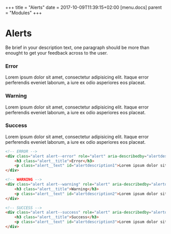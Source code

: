 +++
title = "Alerts"
date = 2017-10-09T11:39:15+02:00
[menu.docs]
parent = "Modules"
+++
# Alerts

Be brief in your description text, one paragraph should be more than enought to get your feedback across to the user.

<div class="fp-example">
	<div class="alert alert--error" role="alert" aria-describedby="alertdescription1" aria-live="assertive">
		<h3 class="alert__title">Error</h3>
		<p class="alert__text" id="alertdescription1">Lorem ipsum dolor sit amet, consectetur adipisicing elit. Itaque error perferendis eveniet laborum, a iure ex odio asperiores eos placeat.</p>
	</div>
	<div class="alert alert--warning" role="alert" aria-describedby="alertdescription2" aria-live="assertive">
		<h3 class="alert__title">Warning</h3>
		<p class="alert__text" id="alertdescription2">Lorem ipsum dolor sit amet, consectetur adipisicing elit. Itaque error perferendis eveniet laborum, a iure ex odio asperiores eos placeat.</p>
	</div>
	<div class="alert alert--success" role="alert" aria-describedby="alertdescription3" aria-live="polite">
		<h3 class="alert__title">Success</h3>
		<p class="alert__text" id="alertdescription3">Lorem ipsum dolor sit amet, consectetur adipisicing elit. Itaque error perferendis eveniet laborum, a iure ex odio asperiores eos placeat.</p>
	</div>
</div>

```html
<!-- ERROR -->
<div class="alert alert--error" role="alert" aria-describedby="alertdescription1" aria-live="assertive">
	<h3 class="alert__title">Error</h3>
	<p class="alert__text" id="alertdescription1">Lorem ipsum dolor sit amet, consectetur adipisicing elit. Itaque error perferendis eveniet laborum, a iure ex odio asperiores eos placeat.</p>
</div>

<!-- WARNING -->
<div class="alert alert--warning" role="alert" aria-describedby="alertdescription2" aria-live="polite">
	<h3 class="alert__title">Warning</h3>
	<p class="alert__text" id="alertdescription2">Lorem ipsum dolor sit amet, consectetur adipisicing elit. Itaque error perferendis eveniet laborum, a iure ex odio asperiores eos placeat.</p>
</div>

<!-- SUCCESS -->
<div class="alert alert--success" role="alert" aria-describedby="alertdescription3" aria-live="polite">
	<h3 class="alert__title">Success</h3>
	<p class="alert__text" id="alertdescription3">Lorem ipsum dolor sit amet, consectetur adipisicing elit. Itaque error perferendis eveniet laborum, a iure ex odio asperiores eos placeat.</p>
</div>
```


